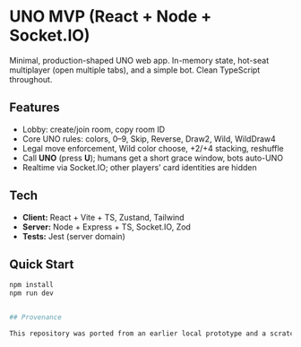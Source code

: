 # UNO MVP (React + Node + Socket.IO)

Minimal, production-shaped UNO web app. In-memory state, hot-seat multiplayer (open multiple tabs), and a simple bot. Clean TypeScript throughout.

## Features
- Lobby: create/join room, copy room ID
- Core UNO rules: colors, 0–9, Skip, Reverse, Draw2, Wild, WildDraw4
- Legal move enforcement, Wild color choose, +2/+4 stacking, reshuffle
- Call **UNO** (press **U**); humans get a short grace window, bots auto-UNO
- Realtime via Socket.IO; other players’ card identities are hidden

## Tech
- **Client:** React + Vite + TS, Zustand, Tailwind
- **Server:** Node + Express + TS, Socket.IO, Zod
- **Tests:** Jest (server domain)

## Quick Start
```bash
npm install
npm run dev


## Provenance

This repository was ported from an earlier local prototype and a scratch repo. The code was cleaned up, file-separated, and restructured into a minimal monorepo here, so the history starts fresh and focuses on the final MVP shape.
